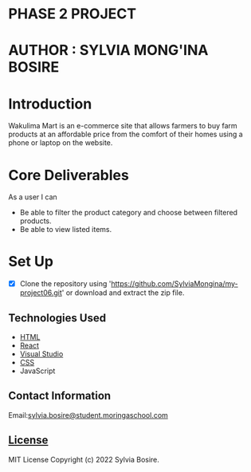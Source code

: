 # PHASE 2 PROJECT
# AUTHOR : SYLVIA MONG'INA BOSIRE

# Introduction 
Wakulima Mart is an e-commerce site that allows farmers to buy farm products at an affordable price from the comfort of their homes using a phone or laptop on the website.

# Core Deliverables
 As a user I can
* Be able to filter the product category and choose between filtered products.
* Be able to view listed items. 

# Set Up
- [x] Clone the repository using 'https://github.com/SylviaMongina/my-project06.git' or download and extract the zip file.
## Technologies Used
   * [HTML](https://html.com/)
   * [React](https://reactjs.org/)
   * [Visual Studio ](https://code.visualstudio.com/download)
   * [CSS](http://css.com/)
   * JavaScript

## Contact Information
   Email:sylvia.bosire@student.moringaschool.com

## [License](LICENSE)
   
MIT License
Copyright (c) 2022 Sylvia Bosire.